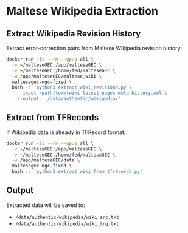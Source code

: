 # Maltese Wikipedia Extraction

## Extract Wikipedia Revision History

Extract error-correction pairs from Maltese Wikipedia revision history:

```bash
docker run -it --rm --gpus all \
  -v ~/malteseGEC:/app/malteseGEC \
  -v ~/malteseGEC:/home/fed/malteseGEC \
  -w /app/malteseGEC/maltese_wiki \
  maltesegec-ngc-fixed \
  bash -c 'python3 extract_wiki_revisions.py \
    --input /path/to/mtwiki-latest-pages-meta-history.xml \
    --output ../data/authentic/wikipedia/'
```

## Extract from TFRecords

If Wikipedia data is already in TFRecord format:

```bash
docker run -it --rm --gpus all \
  -v ~/malteseGEC:/app/malteseGEC \
  -v ~/malteseGEC:/home/fed/malteseGEC \
  -w /app/malteseGEC/data \
  maltesegec-ngc-fixed \
  bash -c 'python3 extract_wiki_from_tfrecords.py'
```

## Output

Extracted data will be saved to:
- `/data/authentic/wikipedia/wiki_src.txt`
- `/data/authentic/wikipedia/wiki_trg.txt`